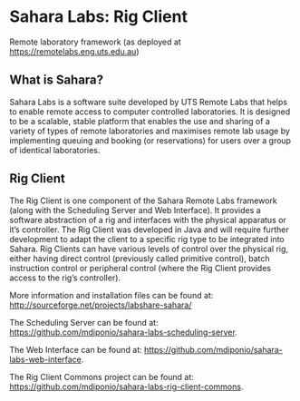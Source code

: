 Sahara Labs: Rig Client
======================

Remote laboratory framework (as deployed at 
https://remotelabs.eng.uts.edu.au)

What is Sahara?
----------------------
Sahara Labs is a software suite developed by UTS Remote Labs 
that helps to enable remote access to computer controlled 
laboratories. It is designed to be a scalable, stable 
platform that enables the use and sharing of a variety of 
types of remote laboratories and maximises remote lab usage 
by implementing queuing and booking (or reservations) for 
users over a group of identical laboratories.


Rig Client
----------------------
The Rig Client is one component of the Sahara Remote Labs 
framework (along with the Scheduling Server and Web 
Interface). It provides a software abstraction of a rig and 
interfaces with the physical apparatus or it’s controller. 
The Rig Client was developed in Java and will require 
further development to adapt the client to a specific rig 
type to be integrated into Sahara. Rig Clients can have 
various levels of control over the physical rig, either 
having direct control (previously called primitive control), 
batch instruction control or peripheral control (where the 
Rig Client provides access to the rig’s controller).

More information and installation files can be found at: 
http://sourceforge.net/projects/labshare-sahara/

The Scheduling Server can be found at: 
https://github.com/mdiponio/sahara-labs-scheduling-server.

The Web Interface can be found at: 
https://github.com/mdiponio/sahara-labs-web-interface.

The Rig Client Commons project can be found at: 
https://github.com/mdiponio/sahara-labs-rig-client-commons.